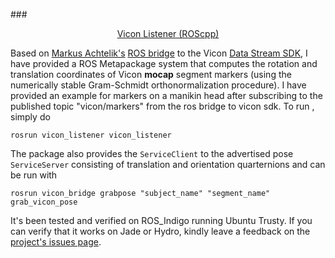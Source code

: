 ###<center>[Vicon Listener (ROScpp)](https://github.com/lakehanne/Vicon)</center>

Based on [Markus Achtelik's](https://github.com/markusachtelik) [ROS bridge](https://github.com/ethz-asl/vicon_bridge) to the Vicon [Data Stream SDK](http://www.vicon.com/products/software/datastream-sdk), I have provided a ROS Metapackage system that computes the rotation and translation coordinates of Vicon **mocap** segment markers (using the numerically stable Gram-Schmidt orthonormalization procedure). I have provided an example for markers on a manikin head after subscribing to the published topic "vicon/markers" from the ros bridge to vicon sdk. To run , simply do

<pre class="terminal"><code>rosrun vicon_listener vicon_listener</code></pre>

The package also provides the `ServiceClient` to the advertised pose `ServiceServer` consisting of translation and orientation quarternions and can be run with 

<pre class="terminal"><code>rosrun vicon_bridge grabpose "subject_name" "segment_name" grab_vicon_pose</code></pre>

It's been tested and verified on ROS_Indigo running Ubuntu Trusty. If you can verify that it works on Jade or Hydro, kindly leave a feedback on the [project's issues page](https://github.com/lakehanne/vicon/issues). 
